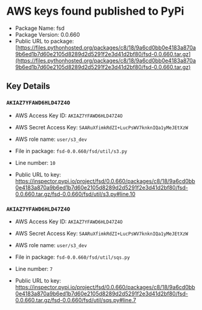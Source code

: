 # AWS keys found published to PyPi

* Package Name: fsd
* Package Version: 0.0.660
* Public URL to package: [https://files.pythonhosted.org/packages/c8/18/9a6cd0bb0e4183a870a9b6ed1b7d60e2105d8289d2d5291f2e3d41d2bf80/fsd-0.0.660.tar.gz](https://files.pythonhosted.org/packages/c8/18/9a6cd0bb0e4183a870a9b6ed1b7d60e2105d8289d2d5291f2e3d41d2bf80/fsd-0.0.660.tar.gz)

## Key Details

### `AKIAZ7YFAWD6HLD47Z4O`

* AWS Access Key ID: `AKIAZ7YFAWD6HLD47Z4O`
* AWS Secret Access Key: `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` 
* AWS role name: `user/s3_dev`
* File in package: `fsd-0.0.660/fsd/util/s3.py`
* Line number: `10`

* Public URL to key: https://inspector.pypi.io/project/fsd/0.0.660/packages/c8/18/9a6cd0bb0e4183a870a9b6ed1b7d60e2105d8289d2d5291f2e3d41d2bf80/fsd-0.0.660.tar.gz/fsd-0.0.660/fsd/util/s3.py#line.10



### `AKIAZ7YFAWD6HLD47Z4O`

* AWS Access Key ID: `AKIAZ7YFAWD6HLD47Z4O`
* AWS Secret Access Key: `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` 
* AWS role name: `user/s3_dev`
* File in package: `fsd-0.0.660/fsd/util/sqs.py`
* Line number: `7`

* Public URL to key: https://inspector.pypi.io/project/fsd/0.0.660/packages/c8/18/9a6cd0bb0e4183a870a9b6ed1b7d60e2105d8289d2d5291f2e3d41d2bf80/fsd-0.0.660.tar.gz/fsd-0.0.660/fsd/util/sqs.py#line.7


